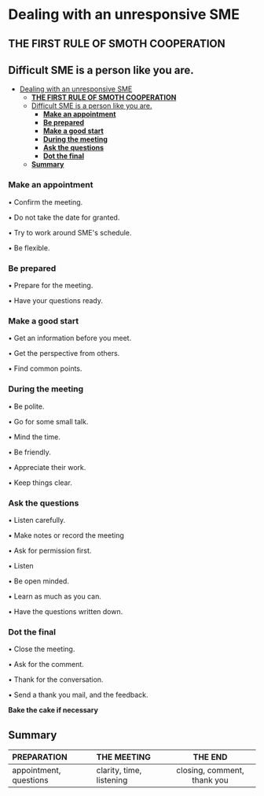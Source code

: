 # Dealing with an unresponsive SME

## **THE FIRST RULE OF SMOTH COOPERATION**
## Difficult SME is a person like you are.


- [Dealing with an unresponsive SME](#dealing-with-an-unresponsive-sme)
  - [**THE FIRST RULE OF SMOTH COOPERATION**](#the-first-rule-of-smoth-cooperation)
  - [Difficult SME is a person like you are.](#difficult-sme-is-a-person-like-you-are)
    - [**Make an appointment**](#make-an-appointment)
    - [**Be prepared**](#be-prepared)
    - [**Make a good start**](#make-a-good-start)
    - [**During the meeting**](#during-the-meeting)
    - [**Ask the questions**](#ask-the-questions)
    - [**Dot the final**](#dot-the-final)
  - [**Summary**](#summary)



###  **Make an appointment**
• Confirm the meeting. 

• Do not take the date for granted. 

• Try to work around SME's schedule. 

• Be flexible.


### **Be prepared**
• Prepare for the meeting. 

• Have your questions ready.

 
### **Make a good start**
• Get an information before you meet. 

• Get the perspective from others. 

• Find common points. 


### **During the meeting**
• Be polite. 

• Go for some small talk.

• Mind the time. 

• Be friendly. 

• Appreciate their work.

• Keep things clear.

### **Ask the questions**
• Listen carefully.

• Make notes or record the meeting

• Ask for permission first. 

• Listen 

• Be open minded. 

• Learn as much as you can.

• Have the questions written down.


### **Dot the final** 
• Close the meeting. 

• Ask for the comment. 

• Thank for the conversation.
 
• Send a thank you mail, and the feedback. 


**Bake the cake if necessary**

## **Summary**



|   PREPARATION  |   THE MEETING  | THE END   |
| :------------- |:-------------------|:-----:|
| appointment, questions   |clarity, time, listening |closing, comment, thank you   |

